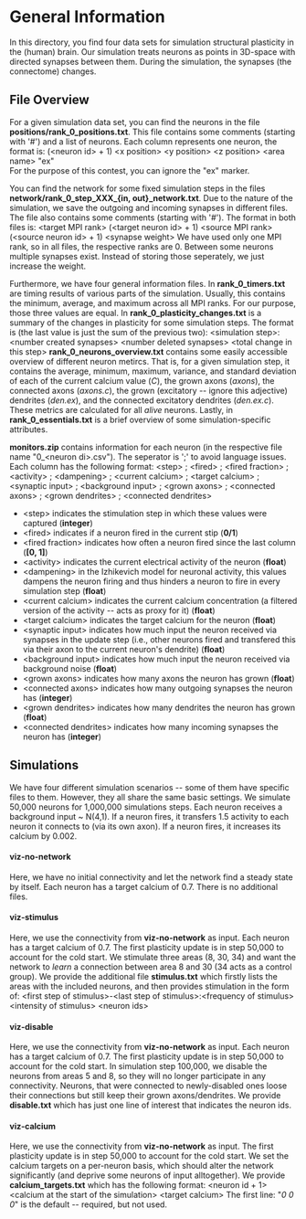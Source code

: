 # General Information

In this directory, you find four data sets for simulation structural plasticity in the (human) brain. Our simulation treats neurons as points in 3D-space with directed synapses between them. During the simulation, the synapses (the connectome) changes.

## File Overview

For a given simulation data set, you can find the neurons in the file **positions/rank_0_positions.txt**. This file contains some comments (starting with '#') and a list of neurons. Each column represents one neuron, the format is:
(\<neuron id\> + 1) \<x position\> \<y position\> \<z position\> \<area name\> "ex"   
For the purpose of this contest, you can ignore the "ex" marker.

You can find the network for some fixed simulation steps in the files **network/rank_0_step_XXX_{in, out}_network.txt**. Due to the nature of the simulation, we save the outgoing and incoming synapses in different files. The file also contains some comments (starting with '#'). The format in both files is:
\<target MPI rank\> (\<target neuron id\> + 1) \<source MPI rank\> (\<source neuron id\> + 1) \<synapse weight\>
We have used only one MPI rank, so in all files, the respective ranks are 0. Between some neurons multiple synapses exist. Instead of storing those seperately, we just increase the weight.

Furthermore, we have four general information files. In **rank_0_timers.txt** are timing results of various parts of the simulation. Usually, this contains the minimum, average, and maximum across all MPI ranks. For our purpose, those three values are equal.
In **rank_0_plasticity_changes.txt** is a summary of the changes in plasticity for some simulation steps. The format is (the last value is just the sum of the previous two):
\<simulation step\>: \<number created synapses\> \<number deleted synapses\> \<total change in this step\>
**rank_0_neurons_overview.txt** contains some easily accessible overview of different neuron metircs. That is, for a given simulation step, it contains the average, minimum, maximum, variance, and standard deviation of each of the current calcium value (*C*), the grown axons (*axons*), the connected axons (*axons.c*), the grown (excitatory -- ignore this adjective) dendrites (*den.ex*), and the connected excitatory dendrites (*den.ex.c*). These metrics are calculated for all *alive* neurons.
Lastly, in **rank_0_essentials.txt** is a brief overview of some simulation-specific attributes. 

**monitors.zip** contains information for each neuron (in the respective file name "0\_\<neuron di\>.csv"). The seperator is ';' to avoid language issues. Each column has the following format:
\<step\> ; \<fired\> ; \<fired fraction\> ; \<activity\> ; \<dampening\> ; \<current calcium\> ; \<target calcium\> ; \<synaptic input\> ; \<background input\> ; \<grown axons\> ; \<connected axons\> ; \<grown dendrites\> ; \<connected dendrites\>
 - \<step\> indicates the stimulation step in which these values were captured (**integer**)
 - \<fired\> indicates if a neuron fired in the current stip (**0/1**)
 - \<fired fraction\> indicates how often a neuron fired since the last column (**[0, 1]**)
 - \<activity\> indicates the current electrical activity of the neuron (**float**)
 - \<dampening\> in the Izhikevich model for neuronal activity, this values dampens the neuron firing and thus hinders a neuron to fire in every simulation step (**float**)
 - \<current calcium\> indicates the current calcium concentration (a filtered version of the activity -- acts as proxy for it) (**float**)
 - \<target calcium\> indicates the target calcium for the neuron (**float**)
 - \<synaptic input\> indicates how much input the neuron received via synapses in the update step (i.e., other neurons fired and transfered this via their axon to the current neuron's dendrite) (**float**)
 - \<background input\> indicates how much input the neuron received via background noise (**float**)
 - \<grown axons\> indicates how many axons the neuron has grown (**float**)
 - \<connected axons\> indicates how many outgoing synapses the neuron has (**integer**)
 - \<grown dendrites\> indicates how many dendrites the neuron has grown (**float**)
 - \<connected dendrites\> indicates how many incoming synapses the neuron has (**integer**)

## Simulations

We have four different simulation scenarios -- some of them have specific files to them.
However, they all share the same basic settings. We simulate 50,000 neurons for 1,000,000 simulations steps. Each neuron receives a background input ~ N(4,1). If a neuron fires, it transfers 1.5 activity to each neuron it connects to (via its own axon). If a neuron fires, it increases its calcium by 0.002.

#### viz-no-network

Here, we have no initial connectivity and let the network find a steady state by itself. Each neuron has a target calcium of 0.7. There is no additional files.

#### viz-stimulus

Here, we use the connectivity from **viz-no-network** as input. Each neuron has a target calcium of 0.7. The first plasticity update is in step 50,000 to account for the cold start. We stimulate three areas (8, 30, 34) and want the network to *learn* a connection between area 8 and 30 (34 acts as a control group).
We provide the additional file **stimulus.txt** which firstly lists the areas with the included neurons, and then provides stimulation in the form of:
\<first step of stimulus\>-\<last step of stimulus\>:\<frequency of stimulus\> \<intensity of stimulus\> \<neuron ids\>

#### viz-disable

Here, we use the connectivity from **viz-no-network** as input. Each neuron has a target calcium of 0.7. The first plasticity update is in step 50,000 to account for the cold start. In simulation step 100,000, we disable the neurons from areas 5 and 8, so they will no longer participate in any connectivity. Neurons, that were connected to newly-disabled ones loose their connections but still keep their grown axons/dendrites. We provide **disable.txt** which has just one line of interest that indicates the neuron ids.

#### viz-calcium

Here, we use the connectivity from **viz-no-network** as input. The first plasticity update is in step 50,000 to account for the cold start. We set the calcium targets on a per-neuron basis, which should alter the network significantly (and deprive some neurons of input alltogether).
We provide **calcium_targets.txt** which has the following format:
\<neuron id + 1\> \<calcium at the start of the simulation\> \<target calcium\>
The first line: "*0 0 0*" is the default -- required, but not used. 